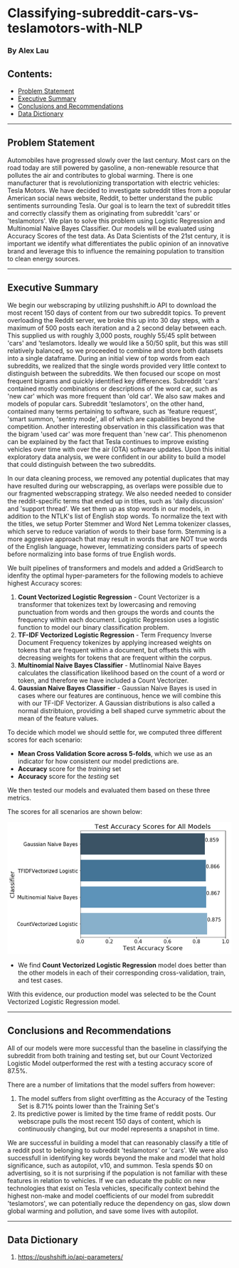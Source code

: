 # Classifying-subreddit-cars-vs-teslamotors-with-NLP
### By Alex Lau

## Contents:
- [Problem Statement](#Problem-Statement)
- [Executive Summary](#Executive-Summary)
- [Conclusions and Recommendations](#Conclusions-and-Recommendations)
- [Data Dictionary](#Data-Dictionary)

---

## Problem Statement

Automobiles have progressed slowly over the last century. Most cars on the road today are still powered by gasoline, a non-renewable resource that pollutes the air and contributes to global warming. There is one manufacturer that is revolutionizing transportation with electric vehicles: Tesla Motors. We have decided to investigate subreddit titles from a popular American social news website, Reddit, to better understand the public sentiments surrounding Tesla. Our goal is to learn the text of subreddit titles and correctly classify them as originating from subreddit 'cars' or 'teslamotors'. We plan to solve this problem using Logistic Regression and Multinomial Naive Bayes Classifier. Our models will be evaluated using Accuracy Scores of the test data. As Data Scientists of the 21st century, it is important we identify what differentiates the public opinion of an innovative brand and leverage this to influence the remaining population to transition to clean energy sources.

---

## Executive Summary

We begin our webscraping by utilizing pushshift.io API to download the most recent 150 days of content from our two subreddit topics. To prevent overloading the Reddit server, we broke this up into 30 day steps, with a maximum of 500 posts each iteration and a 2 second delay between each. This supplied us with roughly 3,000 posts, roughly 55/45 split between 'cars' and 'teslamotors. Ideally we would like a 50/50 split, but this was still relatively balanced, so we proceeded to combine and store both datasets into a single dataframe. During an initial view of top words from each subreddits, we realized that the single words provided very little context to distinguish between the subreddits. We then focused our scope on most frequent bigrams and quickly identified key differences. Subreddit 'cars' contained mostly combinations or descriptions of the word car, such as 'new car' which was more frequent than 'old car'. We also saw makes and models of popular cars. Subreddit 'teslamotors', on the other hand, contained many terms pertaining to software, such as 'feature request', 'smart summon, 'sentry mode', all of which are capabilities beyond the competition. Another interesting observation in this classification was that the bigram 'used car' was more frequent than 'new car'. This phenomenon can be explained by the fact that Tesla continues to improve existing vehicles over time with over the air (OTA) software updates. Upon this initial exploratory data analysis, we were confident in our ability to build a model that could distinguish between the two subreddits.

In our data cleaning process, we removed any potential duplicates that may have resulted during our webscrapping, as overlaps were possible due to our fragmented webscrapping strategy. We also needed needed to consider the reddit-specific terms that ended up in titles, such as 'daily discussion' and 'support thread'. We set them up as stop words in our models, in addition to the NTLK's list of English stop words. To normalize the text with the titles, we setup Porter Stemmer and Word Net Lemma tokenizer classes, which serve to reduce variation of words to their base form. Stemming is a more aggresive approach that may result in words that are NOT true words of the English language, however, lemmatizing considers parts of speech before normalizing into base forms of true English words.

We built pipelines of transformers and models and added a GridSearch to idenfity the optimal hyper-parameters for the following models to achieve highest Accuracy scores:
1. **Count Vectorized Logistic Regression** - Count Vectorizer is a transformer that tokenizes text by lowercasing and removing punctuation from words and then groups the words and counts the frequency within each document. Logistic Regression uses a logistic function to model our binary classification problem.  
2. **TF-IDF Vectorized Logistic Regression** - Term Frequency Inverse Document Frequency tokenizes by applying increased weights on tokens that are frequent within a document, but offsets this with decreasing weights for tokens that are frequent within the corpus. 
3. **Multinomial Naive Bayes Classifier** - Mutlinomial Naive Bayes calculates the classification likelihood based on the count of a word or token, and therefore we have included a Count Vectorizer. 
4. **Gaussian Naive Bayes Classifier** - Gaussian Naive Bayes is used in cases where our features are continuous, hence we will combine this with our TF-IDF Vectorizer. A Gaussian distributions is also called a normal distribtuion, providing a bell shaped curve symmetric about the mean of the feature values.

To decide which model we should settle for, we computed three different scores for each scenario:

* **Mean Cross Validation Score across 5-folds**, which we use as an indicator for how consistent our model predictions are.
* **Accuracy** score for the *training* set
* **Accuracy** score for the *testing* set

We then tested our models and evaluated them based on these three metrics.

The scores for all scenarios are shown below:

<img src="./accuracy_scores.png">

* We find **Count Vectorized Logistic Regression** model does better than the other models in each of their corresponding cross-validation, train, and test cases.

With this evidence, our production model was selected to be the Count Vectorized Logistic Regression model.

---

## Conclusions and Recommendations

All of our models were more successful than the baseline in classifying the subreddit from both training and testing set, but our Count Vectorized Logistic Model outperformed the rest with a testing accuracy score of 87.5%. 

There are a number of limitations that the model suffers from however:

1. The model suffers from slight overfitting as the Accuracy of the Testing Set is 8.71% points lower than the Training Set's 
2. Its predictive power is limited by the time frame of reddit posts. Our webscrape pulls the most recent 150 days of content, which is continuously changing, but our model represents a snapshot in time.

We are successful in building a model that can reasonably classify a title of a reddit post to belonging to subreddit 'teslamotors' or 'cars'. We were also successfull in identifying key words beyond the make and model that hold significance, such as autopilot, v10, and summon. Tesla spends $0 on advertising, so it is not surprising if the population is not familiar with these features in relation to vehicles. If we can educate the public on new technologies that exist on Tesla vehicles, specifically context behind the highest non-make and model coefficients of our model from subreddit 'teslamotors', we can potentially reduce the dependency on gas, slow down global warming and pollution, and save some lives with autopilot.

---

## Data Dictionary ##

1. https://pushshift.io/api-parameters/
